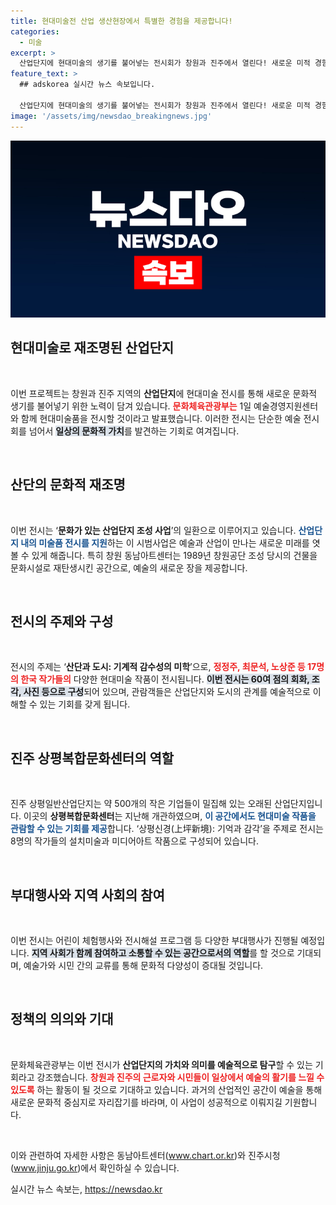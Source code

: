 ```yaml
---
title: 현대미술전 산업 생산현장에서 특별한 경험을 제공합니다!
categories:
  - 미술
excerpt: >
  산업단지에 현대미술의 생기를 불어넣는 전시회가 창원과 진주에서 열린다! 새로운 미적 경험과 함께 예술이 근로자와 시민들에게 활력을 선사할 예정이다. 놓치지 마세요!
feature_text: >
  ## adskorea 실시간 뉴스 속보입니다.

  산업단지에 현대미술의 생기를 불어넣는 전시회가 창원과 진주에서 열린다! 새로운 미적 경험과 함께 예술이 근로자와 시민들에게 활력을 선사할 예정이다. 놓치지 마세요!
image: '/assets/img/newsdao_breakingnews.jpg'
---
```


<p><img src="/assets/img/newsdao_breakingnews.jpg" alt="adskorea 속보" /></p>

<h2 data-ke-size="size26">현대미술로 재조명된 산업단지</h2>

<p data-ke-size="size16">&nbsp;</p>

<p>이번 프로젝트는 창원과 진주 지역의 <b>산업단지</b>에 현대미술 전시를 통해 새로운 문화적 생기를 불어넣기 위한 노력이 담겨 있습니다. <b><span style="color: #ee2323;">문화체육관광부는</span></b> 1일 예술경영지원센터와 함께 현대미술품을 전시할 것이라고 발표했습니다. 이러한 전시는 단순한 예술 전시회를 넘어서 <b><span style="background-color: #21538527;">일상의 문화적 가치</span></b>를 발견하는 기회로 여겨집니다.</p>

<p data-ke-size="size16">&nbsp;</p>

<h2 data-ke-size="size26">산단의 문화적 재조명</h2>

<p data-ke-size="size16">&nbsp;</p>

<p>이번 전시는 ‘<b>문화가 있는 산업단지 조성 사업</b>’의 일환으로 이루어지고 있습니다. <b><span style="color: #1a5490;">산업단지 내의 미술품 전시를 지원</span></b>하는 이 시범사업은 예술과 산업이 만나는 새로운 미래를 엿볼 수 있게 해줍니다. 특히 창원 동남아트센터는 1989년 창원공단 조성 당시의 건물을 문화시설로 재탄생시킨 공간으로, 예술의 새로운 장을 제공합니다.</p>

<p data-ke-size="size16">&nbsp;</p>

<h2 data-ke-size="size26">전시의 주제와 구성</h2>

<p data-ke-size="size16">&nbsp;</p>

<p>전시의 주제는 ‘<b>산단과 도시: 기계적 감수성의 미학</b>’으로, <b><span style="color: #ee2323;">정정주, 최문석, 노상준 등 17명의 한국 작가들의</span></b> 다양한 현대미술 작품이 전시됩니다. <b><span style="background-color: #21538527;">이번 전시는 60여 점의 회화, 조각, 사진 등으로 구성</span></b>되어 있으며, 관람객들은 산업단지와 도시의 관계를 예술적으로 이해할 수 있는 기회를 갖게 됩니다.</p>

<p data-ke-size="size16">&nbsp;</p>

<h2 data-ke-size="size26">진주 상평복합문화센터의 역할</h2>

<p data-ke-size="size16">&nbsp;</p>

<p>진주 상평일반산업단지는 약 500개의 작은 기업들이 밀집해 있는 오래된 산업단지입니다. 이곳의 <b>상평복합문화센터</b>는 지난해 개관하였으며, <b><span style="color: #1a5490;">이 공간에서도 현대미술 작품을 관람할 수 있는 기회를 제공</span></b>합니다. ‘상평신경(上坪新境): 기억과 감각’을 주제로 전시는 8명의 작가들의 설치미술과 미디어아트 작품으로 구성되어 있습니다.</p>

<p data-ke-size="size16">&nbsp;</p>

<h2 data-ke-size="size26">부대행사와 지역 사회의 참여</h2>

<p data-ke-size="size16">&nbsp;</p>

<p>이번 전시는 어린이 체험행사와 전시해설 프로그램 등 다양한 부대행사가 진행될 예정입니다. <b><span style="background-color: #21538527;">지역 사회가 함께 참여하고 소통할 수 있는 공간으로서의 역할</span></b>를 할 것으로 기대되며, 예술가와 시민 간의 교류를 통해 문화적 다양성이 증대될 것입니다.</p>

<p data-ke-size="size16">&nbsp;</p>

<h2 data-ke-size="size26">정책의 의의와 기대</h2>

<p data-ke-size="size16">&nbsp;</p>

<p>문화체육관광부는 이번 전시가 <b>산업단지의 가치와 의미를 예술적으로 탐구</b>할 수 있는 기회라고 강조했습니다. <b><span style="color: #ee2323;">창원과 진주의 근로자와 시민들이 일상에서 예술의 활기를 느낄 수 있도록</span></b> 하는 활동이 될 것으로 기대하고 있습니다. 과거의 산업적인 공간이 예술을 통해 새로운 문화적 중심지로 자리잡기를 바라며, 이 사업이 성공적으로 이뤄지길 기원합니다.</p>

<p data-ke-size="size16">&nbsp;</p>

<p>이와 관련하여 자세한 사항은 동남아트센터(<a href="https://www.chart.or.kr">www.chart.or.kr</a>)와 진주시청(<a href="https://www.jinju.go.kr">www.jinju.go.kr</a>)에서 확인하실 수 있습니다.</p>
실시간 뉴스 속보는, <a href="https://newsdao.kr" rel="dofollow">https://newsdao.kr</a>


